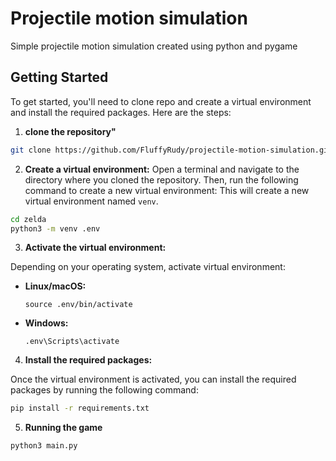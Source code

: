 # Projectile motion simulation
Simple projectile motion simulation created using python and pygame

## Getting Started

To get started, you'll need to clone repo and create a virtual environment and install the required packages. Here are the steps:

1. **clone the repository"**
```bash
git clone https://github.com/FluffyRudy/projectile-motion-simulation.git
```

2. **Create a virtual environment:**
Open a terminal and navigate to the directory where you cloned the repository. Then, run the following command to create a new virtual environment:
This will create a new virtual environment named `venv`.
```bash
cd zelda
python3 -m venv .env
```

3. **Activate the virtual environment:**

Depending on your operating system, activate virtual environment:
- **Linux/macOS:**

  ```
  source .env/bin/activate
  ```

- **Windows:**

  ```
  .env\Scripts\activate
  ```

4. **Install the required packages:**

Once the virtual environment is activated, you can install the required packages by running the following command:
```bash
pip install -r requirements.txt
```

5. **Running the game**

```bash
python3 main.py
```